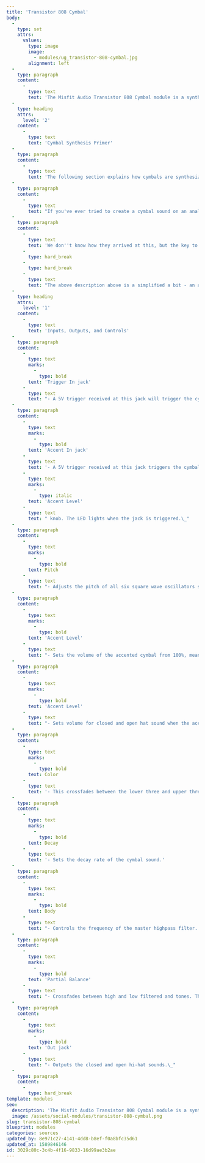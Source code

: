 ```yaml
---
title: 'Transistor 808 Cymbal'
body:
  -
    type: set
    attrs:
      values:
        type: image
        image:
          - modules/ug_transistor-808-cymbal.jpg
        alignment: left
  -
    type: paragraph
    content:
      -
        type: text
        text: 'The Misfit Audio Transistor 808 Cymbal module is a synthesized recreation of the legendary 808 cymbal sound with controls for pitch, color, decay, body and partial balance.'
  -
    type: heading
    attrs:
      level: '2'
    content:
      -
        type: text
        text: 'Cymbal Synthesis Primer'
  -
    type: paragraph
    content:
      -
        type: text
        text: 'The following section explains how cymbals are synthesized in the classic Roland TR- and CR- drums machines. This will help you to better understand the Transistor 808 Cymbal module controls.'
  -
    type: paragraph
    content:
      -
        type: text
        text: "If you've ever tried to create a cymbal sound on an analog synthesizer, you might have used some sort of filtered white noise and quickly concluded that this doesn't work well. Though cymbals don't generally have an identifiable underlying root pitch, they're a unique amalgam of pure noise and somewhat random pitched content, generally described as a \"metallic\" tone. This randomly pitched metallic characteristic is why white noise fails miserably when attempting to synthesize realistic sounding cymbals.\_"
  -
    type: paragraph
    content:
      -
        type: text
        text: 'We don''t know how they arrived at this, but the key to synthesizing Roland-style cymbals lies in using four or six pure square waves, tuned to random intervals (the frequency span is generally from around 200-800 Hz, though it''s not that critical). On its own, this creates a fat, huge atonal mess, but patch this "noise hash" through a steep highpass filter, and you''re left with a surprisingly realistic cymbal tone. (Incidentally, the TR-808 used a "hex inverter" logic chip that''s simple to mildly "misuse" in order to create six simple square-wave oscillators.)'
      -
        type: hard_break
      -
        type: hard_break
      -
        type: text
        text: "The above description above is a simplified a bit - an actual TR-808 then splits the cymbal oscillator \"hash\" in order to replicate the higher pitched initial segment of the sound and the lower pitched \"body\" of the sound. These use separate amplitude envelopes and are filtered a little differently, then mixed together. This is accurately replicated in the Transistor 808 Hats module. The TR-808 hats use the same six-square wave oscillator source with its own associated filtering and enveloping.\_"
  -
    type: heading
    attrs:
      level: '1'
    content:
      -
        type: text
        text: 'Inputs, Outputs, and Controls'
  -
    type: paragraph
    content:
      -
        type: text
        marks:
          -
            type: bold
        text: 'Trigger In jack'
      -
        type: text
        text: "- A 5V trigger received at this jack will trigger the cymbal sound at its \"normal,\" unaccented level. The LED lights when the jack is triggered.\_"
  -
    type: paragraph
    content:
      -
        type: text
        marks:
          -
            type: bold
        text: 'Accent In jack'
      -
        type: text
        text: '- A 5V trigger received at this jack triggers the cymbal sound at its accented level set by the '
      -
        type: text
        marks:
          -
            type: italic
        text: 'Accent Level'
      -
        type: text
        text: " knob. The LED lights when the jack is triggered.\_"
  -
    type: paragraph
    content:
      -
        type: text
        marks:
          -
            type: bold
        text: Pitch
      -
        type: text
        text: "- Adjusts the pitch of all six square wave oscillators simultaneously.\_"
  -
    type: paragraph
    content:
      -
        type: text
        marks:
          -
            type: bold
        text: 'Accent Level'
      -
        type: text
        text: "- Sets the volume of the accented cymbal from 100%, meaning it will be the same volume as an unaccented trigger, to 400% meaning it will be four times louder than unaccented triggers.\_"
  -
    type: paragraph
    content:
      -
        type: text
        marks:
          -
            type: bold
        text: 'Accent Level'
      -
        type: text
        text: "- Sets volume for closed and open hat sound when the accent inputs are used.\_"
  -
    type: paragraph
    content:
      -
        type: text
        marks:
          -
            type: bold
        text: Color
      -
        type: text
        text: '- This crossfades between the lower three and upper three oscillator square waves. Lower positions emphasize lower harmonics; higher positions emphasize higher harmonicss. Center position mixes all six waves evenly.'
  -
    type: paragraph
    content:
      -
        type: text
        marks:
          -
            type: bold
        text: Decay
      -
        type: text
        text: '- Sets the decay rate of the cymbal sound.'
  -
    type: paragraph
    content:
      -
        type: text
        marks:
          -
            type: bold
        text: Body
      -
        type: text
        text: "- Controls the frequency of the master highpass filter. Lower settings create more body; higher settings will be thinner.\_"
  -
    type: paragraph
    content:
      -
        type: text
        marks:
          -
            type: bold
        text: 'Partial Balance'
      -
        type: text
        text: "- Crossfades between high and low filtered and tones. The high partial tone has a faster decay than the low tone.\_"
  -
    type: paragraph
    content:
      -
        type: text
        marks:
          -
            type: bold
        text: 'Out jack'
      -
        type: text
        text: "- Outputs the closed and open hi-hat sounds.\_"
  -
    type: paragraph
    content:
      -
        type: hard_break
template: modules
seo:
  description: 'The Misfit Audio Transistor 808 Cymbal module is a synthesized recreation of the legendary 808 cymbal sound with controls for pitch, color, decay, body and partial balance.'
  image: /assets/social-modules/transistor-808-cymbal.png
slug: transistor-808-cymbal
blueprint: modules
categories: sources
updated_by: 8e971c27-4141-4dd8-b8ef-f0a8bfc35d61
updated_at: 1589846146
id: 3029c80c-3c4b-4f16-9833-16d99ae3b2ae
---
```


